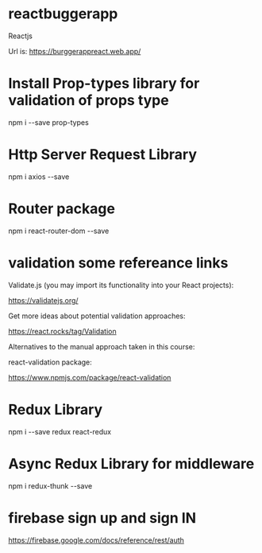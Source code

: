 # reactbuggerapp
Reactjs

Url is: https://burggerappreact.web.app/

# Install Prop-types library for validation of props type

npm i --save prop-types

# Http Server Request Library

npm i axios --save

# Router package

npm i react-router-dom --save

# validation some refereance links

Validate.js (you may import its functionality into your React projects):

 https://validatejs.org/

Get more ideas about potential validation approaches:

 https://react.rocks/tag/Validation

Alternatives to the manual approach taken in this course:

react-validation package: 

https://www.npmjs.com/package/react-validation


# Redux Library

npm i --save redux react-redux

# Async Redux Library for middleware

npm i redux-thunk --save

# firebase sign up and sign IN

https://firebase.google.com/docs/reference/rest/auth


